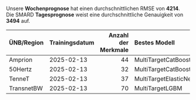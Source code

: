 
Unsere __Wochenprognose__ hat einen durchschnittlichen RMSE von __4214__.  
Die SMARD __Tagesprognose__ weist eine durchschnittliche Genauigkeit von __3494__ auf.
    
| ÜNB/Region   | Trainingsdatum   |   Anzahl der Merkmale | Bestes Modell         |   RMSE |   TSO RMSE |
|:-------------|:-----------------|----------------------:|:----------------------|-------:|-----------:|
| Amprion      | 2025-02-13       |                    44 | MultiTargetCatBoost   |   1833 |       1632 |
| 50Hertz      | 2025-02-13       |                    32 | MultiTargetCatBoost   |   1885 |       4086 |
| TenneT       | 2025-02-13       |                    37 | MultiTargetElasticNet |   1987 |       1930 |
| TransnetBW   | 2025-02-13       |                    70 | MultiTargetLGBM       |    806 |       1390 |